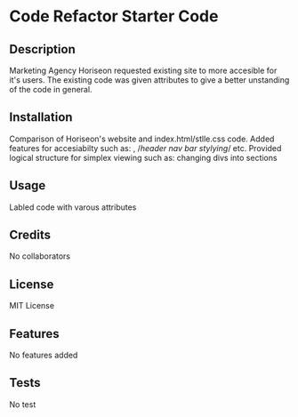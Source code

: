 # Code Refactor Starter Code
<Horiseon>

## Description

Marketing Agency Horiseon requested existing site to more accesible for it's users.
 The existing code was given attributes to give a better unstanding of the code in general.


## Installation

Comparison of Horiseon's website and index.html/stlle.css code. 
Added features for accesiabilty such as: <!--Nav-->, /*header nav bar stylying*/ etc.
Provided logical structure for simplex viewing such as: changing divs into sections

## Usage

Labled code with varous attributes

## Credits

No collaborators

## License

MIT License 



## Features

No features added



## Tests

No test